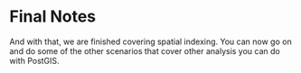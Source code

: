 # Final Notes 

And with that, we are finished covering spatial indexing. You can now go on and do some of the other 
scenarios that cover other analysis you can do with PostGIS.
